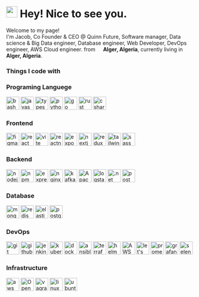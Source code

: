 <h1><img src="https://emojis.slackmojis.com/emojis/images/1531849430/4246/blob-sunglasses.gif?1531849430" width="30"/> Hey! Nice to see you.</h1>


<p>Welcome to my page! </br> I'm Jacob, Co Founder & CEO @ Quinn Future, Software manager, Data science & Big Data engineer, Database engineer, Web Developer, DevOps engineer, AWS Cloud engineer.  from <img src="https://cdn-icons-png.flaticon.com/512/9906/9906440.png" width="13"/> <b>Alger, Algeria</b>, currently living in <img src="https://cdn-icons-png.flaticon.com/512/9906/9906440.png" width="13"/> <b>Alger, Algeria</b>. </p>
<h3>Things I code with</h3>
<!-- <p>
  <img alt="React" src="https://img.shields.io/badge/-React-45b8d8?style=flat-square&logo=react&logoColor=white" />
  <img alt="Docker" src="https://img.shields.io/badge/-Docker-46a2f1?style=flat-square&logo=docker&logoColor=white" />
  <img alt="TypeScript" src="https://img.shields.io/badge/-TypeScript-007ACC?style=flat-square&logo=typescript&logoColor=white" />
  <img alt="redux" src="https://img.shields.io/badge/-Redux-764ABC?style=flat-square&logo=redux&logoColor=white" />
  <img alt="git" src="https://img.shields.io/badge/-Git-F05032?style=flat-square&logo=git&logoColor=white" />
  <img alt="npm" src="https://img.shields.io/badge/-NPM-CB3837?style=flat-square&logo=npm&logoColor=white" />
  <img alt="MongoDB" src="https://img.shields.io/badge/-MongoDB-13aa52?style=flat-square&logo=mongodb&logoColor=white" />
  <img alt="Nodejs" src="https://img.shields.io/badge/-Nodejs-43853d?style=flat-square&logo=Node.js&logoColor=white" />
</p>
 -->
<h3>Programing Languege</h3>
<p>
<img alt="bash" src="https://skillicons.dev/icons?i=bash&theme=light" width="35" height="35"/> 
<img alt="javascript" src="https://skillicons.dev/icons?i=javascript&theme=light" width="35" height="35"/> 
<img alt="typescript" src="https://skillicons.dev/icons?i=typescript&theme=light"  width="35" height="35"/> 
<img alt="python" src="https://skillicons.dev/icons?i=python&theme=light"  width="35" height="35"/> 
<img alt="go" src="https://skillicons.dev/icons?i=golang&theme=light"  width="35" height="35"/>
<img alt="rust" src="https://skillicons.dev/icons?i=rust&theme=light"  width="35" height="35"/>
<img alt="csharp" src="https://skillicons.dev/icons?i=cs&theme=light"  width="35" height="35"/> 

</p>
<h3>Frontend</h3>
<p>
<img alt="figma" src="https://skillicons.dev/icons?i=figma&theme=light"  width="35" height="35"/> 
<img alt="react" src="https://skillicons.dev/icons?i=react&theme=light"  width="35" height="35"/> 
<img alt="vite" src="https://skillicons.dev/icons?i=vite&theme=light"  width="35" height="35"/> 
<img alt="reactnative" src="https://reactnative.dev/img/header_logo.svg"  width="35" height="35"/> 
<img alt="expo" src="https://www.vectorlogo.zone/logos/expoio/expoio-icon.svg"  width="35" height="35"/> 
<img alt="nextjs" src="https://skillicons.dev/icons?i=nextjs&theme=light"  width="35" height="35"/> 
<img alt="redux" src="https://skillicons.dev/icons?i=redux&theme=light"  width="35" height="35"/> 
<img alt="tailwind" src="https://skillicons.dev/icons?i=tailwindcss&theme=light" width="35" height="35"/> 
<img alt="sass" src="https://skillicons.dev/icons?i=sass&theme=light"  width="35" height="35"/> 
</p>
<h3>Backend</h3>
<p>
<img alt="nodejs" src="https://skillicons.dev/icons?i=nodejs&theme=light"  width="35" height="35"/> 
<img alt="npm" src="https://www.vectorlogo.zone/logos/npmjs/npmjs-ar21.svg"  width="35" height="35"/> 
<img alt="express" src="https://skillicons.dev/icons?i=expressjs&theme=light" width="35" height="35"/>
<img alt="nginx" src="https://www.vectorlogo.zone/logos/nginx/nginx-icon.svg"  width="35" height="35"/> 
<img alt="kafka" src="https://skillicons.dev/icons?i=kafka&theme=light"  width="35" height="35"/> 
<img alt="Apache Spark" src="https://www.vectorlogo.zone/logos/apache_spark/apache_spark-icon.svg"  width="35" height="35"/> 
<img alt="logstash" src="https://www.vectorlogo.zone/logos/elasticco_logstash/elasticco_logstash-icon.svg"  width="35" height="35"/>
<img alt=".net" src="https://skillicons.dev/icons?i=dotnet&theme=light"  width="35" height="35"/> 
<img alt="postman" src="https://skillicons.dev/icons?i=postman&theme=light"  width="35" height="35"/> 
</p>
<h3>Database</h3>
<p>
<img alt="mongodb" src="https://skillicons.dev/icons?i=mongodb&theme=light" width="35" height="35"/> 
<img alt="redis" src="https://skillicons.dev/icons?i=redis&theme=light" width="35" height="35"/> 
<img alt="elasticsearch" src="https://www.vectorlogo.zone/logos/elastic/elastic-icon.svg"  width="35" height="35"/> 
<img alt="postgresql" src="https://skillicons.dev/icons?i=postgresql&theme=light"  width="35" height="35"/> 

</p>
<h3>DevOps</h3>
<p>
<img alt="git" src="https://skillicons.dev/icons?i=git&theme=light"  width="35" height="35"/>
<img alt="github" src="https://skillicons.dev/icons?i=github&theme=light"  width="35" height="35"/>
<img alt="jenkins" src="https://skillicons.dev/icons?i=jenkins&theme=light"  width="35" height="35"/> 
<img alt="kubernetes" src="https://skillicons.dev/icons?i=kubernetes&theme=light"  width="35" height="35"/> 
<img alt="docker" src="https://skillicons.dev/icons?i=docker&theme=light"  width="35" height="35"/>
<img alt="ansible" src="https://skillicons.dev/icons?i=ansible&theme=light"  width="35" height="35"/> 
<img alt="terraform" src="https://www.vectorlogo.zone/logos/terraformio/terraformio-icon.svg"  width="35" height="35"/> 
<img alt="helm" src="https://www.vectorlogo.zone/logos/helmsh/helmsh-icon.svg"  width="35" height="35"/> 
<img alt="AWS EKS" src="https://www.vectorlogo.zone/logos/amazon_eks/amazon_eks-icon.svg"  width="35" height="35"/> 
<img alt="let's encrypt" src="https://www.vectorlogo.zone/logos/letsencrypt/letsencrypt-icon.svg"  width="35" height="35"/> 
<img alt="prometheus" src="https://skillicons.dev/icons?i=prometheus&theme=light" width="35" height="35"/> 
<img alt="grafana" src="https://skillicons.dev/icons?i=grafana&theme=light" width="35" height="35"/> 
<img alt="selenium" src="https://skillicons.dev/icons?i=selenium&theme=light" width="35" height="35"/> 
</p>
<h3>Infrastructure</h3>
<p>
<img alt="aws" src="https://skillicons.dev/icons?i=aws&theme=light" width="35" height="35"/> 
<img alt="OpenStack" src="https://skillicons.dev/icons?i=openstack&theme=light" width="35" height="35"/> 
<img alt="vagrant" src="https://skillicons.dev/icons?i=v&theme=light"  width="35" height="35"/> 
<img alt="linux" src="https://skillicons.dev/icons?i=linux&theme=light"  width="35" height="35"/> 
<img alt="ubuntu" src="https://www.vectorlogo.zone/logos/ubuntu/ubuntu-icon.svg"  width="35" height="35"/> 
</p>



